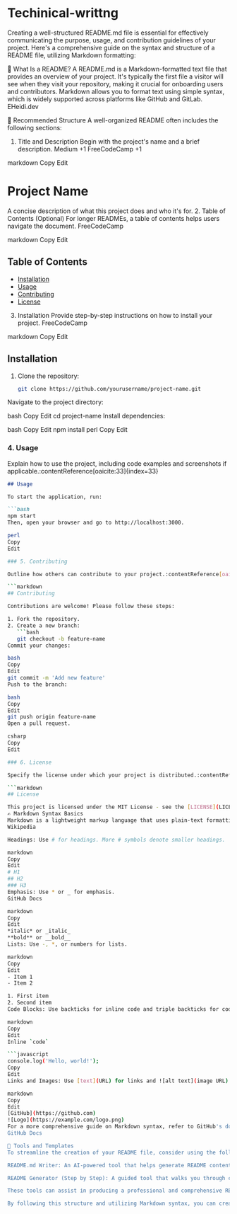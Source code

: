 # Techinical-writtng
Creating a well-structured README.md file is essential for effectively communicating the purpose, usage, and contribution guidelines of your project. Here's a comprehensive guide on the syntax and structure of a README file, utilizing Markdown formatting:

📘 What Is a README?
A README.md is a Markdown-formatted text file that provides an overview of your project. It's typically the first file a visitor will see when they visit your repository, making it crucial for onboarding users and contributors. Markdown allows you to format text using simple syntax, which is widely supported across platforms like GitHub and GitLab.
EHeidi.dev

🧱 Recommended Structure
A well-organized README often includes the following sections:

1. Title and Description
Begin with the project's name and a brief description.
Medium
+1
FreeCodeCamp
+1

markdown
Copy
Edit
# Project Name

A concise description of what this project does and who it's for.
2. Table of Contents (Optional)
For longer READMEs, a table of contents helps users navigate the document.
FreeCodeCamp

markdown
Copy
Edit
## Table of Contents

- [Installation](#installation)
- [Usage](#usage)
- [Contributing](#contributing)
- [License](#license)
3. Installation
Provide step-by-step instructions on how to install your project.
FreeCodeCamp

markdown
Copy
Edit
## Installation

1. Clone the repository:
   ```bash
   git clone https://github.com/yourusername/project-name.git
Navigate to the project directory:

bash
Copy
Edit
cd project-name
Install dependencies:

bash
Copy
Edit
npm install
perl
Copy
Edit

### 4. Usage

Explain how to use the project, including code examples and screenshots if applicable.:contentReference[oaicite:33]{index=33}

```markdown
## Usage

To start the application, run:

```bash
npm start
Then, open your browser and go to http://localhost:3000.

perl
Copy
Edit

### 5. Contributing

Outline how others can contribute to your project.:contentReference[oaicite:36]{index=36}

```markdown
## Contributing

Contributions are welcome! Please follow these steps:

1. Fork the repository.
2. Create a new branch:
   ```bash
   git checkout -b feature-name
Commit your changes:

bash
Copy
Edit
git commit -m 'Add new feature'
Push to the branch:

bash
Copy
Edit
git push origin feature-name
Open a pull request.

csharp
Copy
Edit

### 6. License

Specify the license under which your project is distributed.:contentReference[oaicite:39]{index=39}

```markdown
## License

This project is licensed under the MIT License - see the [LICENSE](LICENSE) file for details.
✍️ Markdown Syntax Basics
Markdown is a lightweight markup language that uses plain-text formatting syntax. Here are some common elements:
Wikipedia

Headings: Use # for headings. More # symbols denote smaller headings.

markdown
Copy
Edit
# H1
## H2
### H3
Emphasis: Use * or _ for emphasis.
GitHub Docs

markdown
Copy
Edit
*italic* or _italic_
**bold** or __bold__
Lists: Use -, *, or numbers for lists.

markdown
Copy
Edit
- Item 1
- Item 2

1. First item
2. Second item
Code Blocks: Use backticks for inline code and triple backticks for code blocks.

markdown
Copy
Edit
Inline `code`

```javascript
console.log('Hello, world!');
Copy
Edit
Links and Images: Use [text](URL) for links and ![alt text](image URL) for images.

markdown
Copy
Edit
[GitHub](https://github.com)
![Logo](https://example.com/logo.png)
For a more comprehensive guide on Markdown syntax, refer to GitHub's documentation: 
GitHub Docs

🧰 Tools and Templates
To streamline the creation of your README file, consider using the following tools:

README.md Writer: An AI-powered tool that helps generate README content based on your input.

README Generator (Step by Step): A guided tool that walks you through creating each section of your README.

These tools can assist in producing a professional and comprehensive README for your project.

By following this structure and utilizing Markdown syntax, you can create a clear and informative README that effectively communicates the purpose and usage of your project to others.

